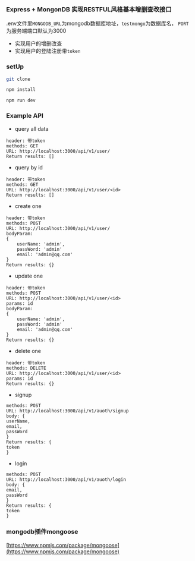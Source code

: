 ### Express + MongonDB 实现RESTFUL风格基本增删查改接口

.env文件里`MONGODB_URL`为mongodb数据库地址，`testmongo`为数据库名， `PORT`为服务端端口默认为3000
- 实现用户的增删改查
- 实现用户的登陆注册带`token`

### setUp

```bash
git clone 

npm install

npm run dev

```

### Example API

- query all data

```
header: 带token
methods: GET
URL: http://localhost:3000/api/v1/user/
Return results: []
```

- query by id

```
header: 带token
methods: GET
URL: http://localhost:3000/api/v1/user/<id>
Return results: []
```

- create one

```
header: 带token
methods: POST
URL: http://localhost:3000/api/v1/user/
bodyParam: 
{
    userName: 'admin',
    passWord: 'admin'
    email: 'admin@qq.com'
}
Return results: {}
```

- update one

```
header: 带token
methods: POST
URL: http://localhost:3000/api/v1/user/<id>
params: id
bodyParam: 
{
    userName: 'admin',
    passWord: 'admin'
    email: 'admin@qq.com'
}
Return results: {}

```

- delete one

```
header: 带token
methods: DELETE
URL: http://localhost:3000/api/v1/user/<id>
params: id
Return results: {}

```

- signup

```
methods: POST
URL: http://localhost:3000/api/v1/auoth/signup
body: {
userName,
email,
passWord
}
Return results: {
token
}
```

- login

```
methods: POST
URL: http://localhost:3000/api/v1/auoth/login
body: {
email,
passWord
}
Return results: {
token
}
```

### mongodb插件mongoose
[https://www.npmjs.com/package/mongoose](https://www.npmjs.com/package/mongoose)

